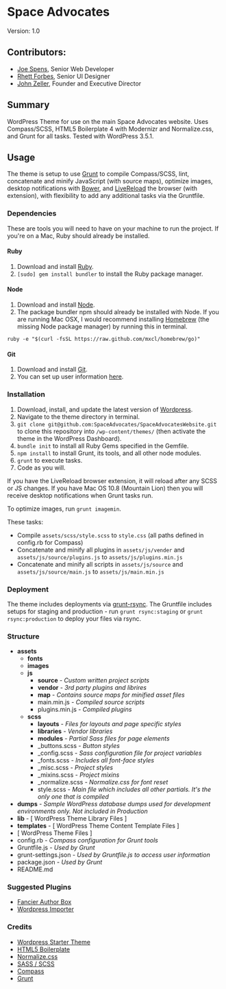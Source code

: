 # Space Advocates

Version: 1.0

## Contributors:

* [Joe Spens](https://github.com/josephspens), Senior Web Developer
* [Rhett Forbes](https://github.com/Rhettajf), Senior UI Designer
* [John Zeller](https://github.com/JohnLZeller), Founder and Executive Director

## Summary

WordPress Theme for use on the main Space Advocates website. Uses Compass/SCSS, HTML5 Boilerplate 4 with Modernizr and Normalize.css, and Grunt for all tasks. Tested with WordPress 3.5.1.

## Usage

The theme is setup to use [Grunt](http://gruntjs.com/) to compile Compass/SCSS, lint, concatenate and minify JavaScript (with source maps), optimize images, desktop notifications with [Bower](https://github.com/yatskevich/grunt-bower-task), and [LiveReload](http://livereload.com/) the browser (with extension), with flexibility to add any additional tasks via the Gruntfile.

### Dependencies

These are tools you will need to have on your machine to run the project. If you're on a Mac, Ruby should already be installed.

#### Ruby

1. Download and install [Ruby](http://www.ruby-lang.org/en/downloads/).
2. `[sudo] gem install bundler` to install the Ruby package manager.

#### Node

1. Download and install [Node](http://nodejs.org/).
2. The package bundler npm should already be installed with Node. If you are running Mac OSX, I would recommend installing [Homebrew](http://brew.sh/) (the missing Node package manager) by running this in terminal.

`ruby -e "$(curl -fsSL https://raw.github.com/mxcl/homebrew/go)"`

#### Git

1. Download and install [Git](http://git-scm.com/downloads).
2. You can set up user information [here](https://help.github.com/articles/set-up-git).

### Installation

1. Download, install, and update the latest version of [Wordpress](http://wordpress.org/download/).
2. Navigate to the theme directory in terminal.
3. `git clone git@github.com:SpaceAdvocates/SpaceAdvocatesWebsite.git` to clone this repository into `/wp-content/themes/` (then activate the theme in the WordPress Dashboard).
4. `bundle init` to install all Ruby Gems specified in the Gemfile.
5. `npm install` to install Grunt, its tools, and all other node modules.
6. `grunt` to execute tasks.
7. Code as you will.

If you have the LiveReload browser extension, it will reload after any SCSS or JS changes. If you have Mac OS 10.8 (Mountain Lion) then you will receive desktop notifications when Grunt tasks run.

To optimize images, run `grunt imagemin`.

These tasks:
- Compile `assets/scss/style.scss` to `style.css` (all paths defined in config.rb for Compass)
- Concatenate and minify all plugins in `assets/js/vender` and `assets/js/source/plugins.js` to `assets/js/plugins.min.js`
- Concatenate and minify all scripts in `assets/js/source` and `assets/js/source/main.js` to `assets/js/main.min.js`

### Deployment

The theme includes deployments via [grunt-rsync](https://github.com/jedrichards/grunt-rsync). The Gruntfile includes setups for staging and production - run `grunt rsync:staging` or `grunt rsync:production` to deploy your files via rsync.

### Structure

* **assets**
	* **fonts**
	* **images**
	* **js**
		* **source** - *Custom written project scripts*
		* **vendor** - *3rd party plugins and librires*
		* **map** - *Contains source maps for minified asset files*
		* main.min.js - *Compiled source scripts*
		* plugins.min.js - *Compiled plugins*
	* **scss**
		* **layouts** - *Files for layouts and page specific styles*
		* **libraries** - *Vendor libraries*
		* **modules** - *Partial Sass files for page elements*
		* _buttons.scss - *Button styles*
		* _config.scss - *Sass configuration file for project variables*
		* _fonts.scss - *Includes all font-face styles*
		* _misc.scss - *Project styles*
		* _mixins.scss - *Project mixins*
		* _normalize.scss - *Normalize.css for font reset*
		* style.scss - *Main file which includes all other partials. It's the only one that is compiled*
* **dumps** - *Sample WordPress database dumps used for development environments only. Not included in Production*
* **lib** - [ WordPress Theme Library Files ]
* **templates** - [ WordPress Theme Content Template Files ]
* [ WordPress Theme Files ]
* config.rb - *Compass configuration for Grunt tools*
* Gruntfile.js - *Used by Grunt*
* grunt-settings.json - *Used by Gruntfile.js to access user information*
* package.json - *Used by Grunt*
* README.md

### Suggested Plugins

* [Fancier Author Box](http://wordpress.org/plugins/fancier-author-box/)
* [Wordpress Importer](http://wordpress.org/plugins/wordpress-importer/)

### Credits

* [Wordpress Starter Theme](https://github.com/mattbanks/WordPress-Starter-Theme)
* [HTML5 Boilerplate](http://html5boilerplate.com)
* [Normalize.css](http://necolas.github.com/normalize.css)
* [SASS / SCSS](http://sass-lang.com/)
* [Compass](http://compass-style.org)
* [Grunt](http://gruntjs.com/)
